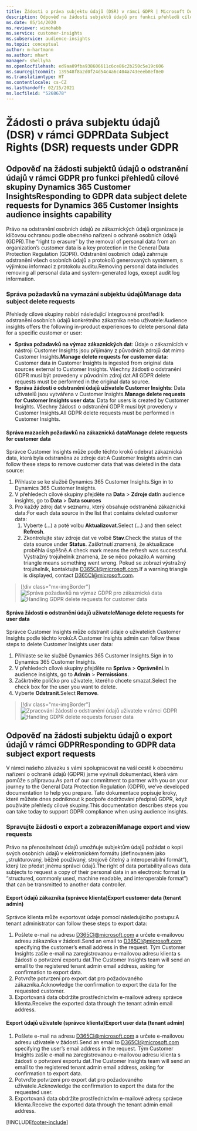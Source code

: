 ```yaml
---
title: Žádosti o práva subjektu údajů (DSR) v rámci GDPR | Microsoft Docs
description: Odpověď na žádosti subjektů údajů pro funkci přehledů cílové skupiny Dynamics 365 Customer Insights.
ms.date: 05/14/2020
ms.reviewer: wimohabb
ms.service: customer-insights
ms.subservice: audience-insights
ms.topic: conceptual
author: m-hartmann
ms.author: mhart
manager: shellyha
ms.openlocfilehash: ed9aa09fba938606611c6ce86c2b250c5e19c606
ms.sourcegitcommit: 139548f8a2d0f24d54c4a6c404a743eeeb8ef8e0
ms.translationtype: HT
ms.contentlocale: cs-CZ
ms.lasthandoff: 02/15/2021
ms.locfileid: "5268678"
---
```

# <a name="data-subject-rights-dsr-requests-under-gdpr"></a><span data-ttu-id="bed6d-103">Žádosti o práva subjektu údajů (DSR) v rámci GDPR</span><span class="sxs-lookup"><span data-stu-id="bed6d-103">Data Subject Rights (DSR) requests under GDPR</span></span>

## <a name="responding-to-gdpr-data-subject-delete-requests-for-dynamics-365-customer-insights-audience-insights-capability"></a><span data-ttu-id="bed6d-104">Odpověď na žádosti subjektů údajů o odstranění údajů v rámci GDPR pro funkci přehledů cílové skupiny Dynamics 365 Customer Insights</span><span class="sxs-lookup"><span data-stu-id="bed6d-104">Responding to GDPR data subject delete requests for Dynamics 365 Customer Insights audience insights capability</span></span>

<span data-ttu-id="bed6d-105">Právo na odstranění osobních údajů ze zákaznických údajů organizace je klíčovou ochranou podle obecného nařízení o ochraně osobních údajů (GDPR).</span><span class="sxs-lookup"><span data-stu-id="bed6d-105">The “right to erasure” by the removal of personal data from an organization’s customer data is a key protection in the General Data Protection Regulation (GDPR).</span></span> <span data-ttu-id="bed6d-106">Odstranění osobních údajů zahrnuje odstranění všech osobních údajů a protokolů generovaných systémem, s výjimkou informací z protokolu auditu.</span><span class="sxs-lookup"><span data-stu-id="bed6d-106">Removing personal data includes removing all personal data and system-generated logs, except audit log information.</span></span>

### <a name="manage-data-subject-delete-requests"></a><span data-ttu-id="bed6d-107">Správa požadavků na vymazání subjektu údajů</span><span class="sxs-lookup"><span data-stu-id="bed6d-107">Manage data subject delete requests</span></span>

<span data-ttu-id="bed6d-108">Přehledy cílové skupiny nabízí následující integrované prostředí k odstranění osobních údajů konkrétního zákazníka nebo uživatele:</span><span class="sxs-lookup"><span data-stu-id="bed6d-108">Audience insights offers the following in-product experiences to delete personal data for a specific customer or user:</span></span>

- <span data-ttu-id="bed6d-109">**Správa požadavků na výmaz zákaznických dat**: Údaje o zákaznících v nástroji Customer Insights jsou přijímány z původních zdrojů dat mimo Customer Insights.</span><span class="sxs-lookup"><span data-stu-id="bed6d-109">**Manage delete requests for customer data**: Customer data in Customer Insights is ingested from original data sources external to Customer Insights.</span></span> <span data-ttu-id="bed6d-110">Všechny žádosti o odstranění GDPR musí být provedeny v původním zdroj dat.</span><span class="sxs-lookup"><span data-stu-id="bed6d-110">All GDPR delete requests must be performed in the original data source.</span></span>
- <span data-ttu-id="bed6d-111">**Správa žádostí o odstranění údajů uživatele Customer Insights**: Data uživatelů jsou vytvářena v Customer Insights.</span><span class="sxs-lookup"><span data-stu-id="bed6d-111">**Manage delete requests for Customer Insights user data**: Data for users is created by Customer Insights.</span></span> <span data-ttu-id="bed6d-112">Všechny žádosti o odstranění GDPR musí být provedeny v Customer Insights.</span><span class="sxs-lookup"><span data-stu-id="bed6d-112">All GDPR delete requests must be performed in Customer Insights.</span></span>

#### <a name="manage-delete-requests-for-customer-data"></a><span data-ttu-id="bed6d-113">Správa mazacích požadavků na zákaznická data</span><span class="sxs-lookup"><span data-stu-id="bed6d-113">Manage delete requests for customer data</span></span>

<span data-ttu-id="bed6d-114">Správce Customer Insights může podle těchto kroků odebrat zákaznická data, která byla odstraněna ze zdroje dat:</span><span class="sxs-lookup"><span data-stu-id="bed6d-114">A Customer Insights admin can follow these steps to remove customer data that was deleted in the data source:</span></span>

1. <span data-ttu-id="bed6d-115">Přihlaste se ke službě Dynamics 365 Customer Insights.</span><span class="sxs-lookup"><span data-stu-id="bed6d-115">Sign in to Dynamics 365 Customer Insights.</span></span>
2. <span data-ttu-id="bed6d-116">V přehledech cílové skupiny přejděte na **Data** > **Zdroje dat**</span><span class="sxs-lookup"><span data-stu-id="bed6d-116">In audience insights, go to **Data** > **Data sources**</span></span>
3. <span data-ttu-id="bed6d-117">Pro každý zdroj dat v seznamu, který obsahuje odstraněná zákaznická data:</span><span class="sxs-lookup"><span data-stu-id="bed6d-117">For each data source in the list that contains deleted customer data:</span></span>
   1. <span data-ttu-id="bed6d-118">Vyberte (...) a poté volbu **Aktualizovat**.</span><span class="sxs-lookup"><span data-stu-id="bed6d-118">Select (...) and then select **Refresh**.</span></span>
   2. <span data-ttu-id="bed6d-119">Zkontrolujte stav zdroje dat ve volbě **Stav**.</span><span class="sxs-lookup"><span data-stu-id="bed6d-119">Check the status of the data source under **Status**.</span></span> <span data-ttu-id="bed6d-120">Zaškrtnutí znamená, že aktualizace proběhla úspěšně.</span><span class="sxs-lookup"><span data-stu-id="bed6d-120">A check mark means the refresh was successful.</span></span> <span data-ttu-id="bed6d-121">Výstražný trojúhelník znamená, že se něco pokazilo.</span><span class="sxs-lookup"><span data-stu-id="bed6d-121">A warning triangle means something went wrong.</span></span> <span data-ttu-id="bed6d-122">Pokud se zobrazí výstražný trojúhelník, kontaktujte D365CI@microsoft.com.</span><span class="sxs-lookup"><span data-stu-id="bed6d-122">If a warning triangle is displayed, contact D365CI@microsoft.com.</span></span>

> [!div class="mx-imgBorder"]
> <span data-ttu-id="bed6d-123">![Správa požadavků na výmaz GDPR pro zákaznická data](media/gdpr-data-sources.png "Správa požadavků na výmaz GDPR pro zákaznická data")</span><span class="sxs-lookup"><span data-stu-id="bed6d-123">![Handling GDPR delete requests for customer data](media/gdpr-data-sources.png "Handling GDPR delete requests for customer data")</span></span>

#### <a name="manage-delete-requests-for-user-data"></a><span data-ttu-id="bed6d-124">Správa žádostí o odstranění údajů uživatele</span><span class="sxs-lookup"><span data-stu-id="bed6d-124">Manage delete requests for user data</span></span>

<span data-ttu-id="bed6d-125">Správce Customer Insights může odstranit údaje o uživatelích Customer Insights podle těchto kroků:</span><span class="sxs-lookup"><span data-stu-id="bed6d-125">A Customer Insights admin can follow these steps to delete Customer Insights user data:</span></span>

1. <span data-ttu-id="bed6d-126">Přihlaste se ke službě Dynamics 365 Customer Insights.</span><span class="sxs-lookup"><span data-stu-id="bed6d-126">Sign in to Dynamics 365 Customer Insights.</span></span>
2. <span data-ttu-id="bed6d-127">V přehledech cílové skupiny přejděte na **Správa** > **Oprávnění**.</span><span class="sxs-lookup"><span data-stu-id="bed6d-127">In audience insights, go to **Admin** > **Permissions**.</span></span>
3. <span data-ttu-id="bed6d-128">Zaškrtněte políčko pro uživatele, kterého chcete smazat.</span><span class="sxs-lookup"><span data-stu-id="bed6d-128">Select the check box for the user you want to delete.</span></span>
4. <span data-ttu-id="bed6d-129">Vyberte **Odstranit**.</span><span class="sxs-lookup"><span data-stu-id="bed6d-129">Select **Remove**.</span></span>

> [!div class="mx-imgBorder"]
> <span data-ttu-id="bed6d-130">![Zpracování žádostí o odstranění údajů uživatele v rámci GDPR](media/gdpr-permissions.png "Zpracování žádostí o odstranění údajů uživatele v rámci GDPR")</span><span class="sxs-lookup"><span data-stu-id="bed6d-130">![Handling GDPR delete requests foruser data](media/gdpr-permissions.png "Handling GDPR delete requests for user data")</span></span>

## <a name="responding-to-gdpr-data-subject-export-requests"></a><span data-ttu-id="bed6d-131">Odpověď na žádosti subjektu údajů o export údajů v rámci GDPR</span><span class="sxs-lookup"><span data-stu-id="bed6d-131">Responding to GDPR data subject export requests</span></span>

<span data-ttu-id="bed6d-132">V rámci našeho závazku s vámi spolupracovat na vaší cestě k obecnému nařízení o ochraně údajů (GDPR) jsme vyvinuli dokumentaci, která vám pomůže s přípravou.</span><span class="sxs-lookup"><span data-stu-id="bed6d-132">As part of our commitment to partner with you on your journey to the General Data Protection Regulation (GDPR), we’ve developed documentation to help you prepare.</span></span> <span data-ttu-id="bed6d-133">Tato dokumentace popisuje kroky, které můžete dnes podniknout k podpoře dodržování předpisů GDPR, když používáte přehledy cílové skupiny.</span><span class="sxs-lookup"><span data-stu-id="bed6d-133">This documentation describes steps you can take today to support GDPR compliance when using audience insights.</span></span>

### <a name="manage-export-and-view-requests"></a><span data-ttu-id="bed6d-134">Spravujte žádosti o export a zobrazení</span><span class="sxs-lookup"><span data-stu-id="bed6d-134">Manage export and view requests</span></span>

<span data-ttu-id="bed6d-135">Právo na přenositelnost údajů umožňuje subjektům údajů požádat o kopii svých osobních údajů v elektronickém formátu (definovaném jako „strukturovaný, běžně používaný, strojově čitelný a interoperabilní formát“), který lze předat jinému správci údajů.</span><span class="sxs-lookup"><span data-stu-id="bed6d-135">The right of data portability allows data subjects to request a copy of their personal data in an electronic format (a “structured, commonly used, machine readable, and interoperable format”) that can be transmitted to another data controller.</span></span>

#### <a name="export-customer-data-tenant-admin"></a><span data-ttu-id="bed6d-136">Export údajů zákazníka (správce klienta)</span><span class="sxs-lookup"><span data-stu-id="bed6d-136">Export customer data (tenant admin)</span></span>

<span data-ttu-id="bed6d-137">Správce klienta může exportovat údaje pomocí následujícího postupu:</span><span class="sxs-lookup"><span data-stu-id="bed6d-137">A tenant administrator can follow these steps to export data:</span></span>

1. <span data-ttu-id="bed6d-138">Pošlete e-mail na adresu D365CI@microsoft.com a určete e-mailovou adresu zákazníka v žádosti.</span><span class="sxs-lookup"><span data-stu-id="bed6d-138">Send an email to D365CI@microsoft.com specifying the customer’s email address in the request.</span></span> <span data-ttu-id="bed6d-139">Tým Customer Insights zašle e-mail na zaregistrovanou e-mailovou adresu klienta s žádostí o potvrzení exportu dat.</span><span class="sxs-lookup"><span data-stu-id="bed6d-139">The Customer Insights team will send an email to the registered tenant admin email address, asking for confirmation to export data.</span></span>
2. <span data-ttu-id="bed6d-140">Potvrďte potvrzení pro export dat pro požadovaného zákazníka.</span><span class="sxs-lookup"><span data-stu-id="bed6d-140">Acknowledge the confirmation to export the data for the requested customer.</span></span>
3. <span data-ttu-id="bed6d-141">Exportovaná data obdržíte prostřednictvím e-mailové adresy správce klienta.</span><span class="sxs-lookup"><span data-stu-id="bed6d-141">Receive the exported data through the tenant admin email address.</span></span>

#### <a name="export-user-data-tenant-admin"></a><span data-ttu-id="bed6d-142">Export údajů uživatele (správce klienta)</span><span class="sxs-lookup"><span data-stu-id="bed6d-142">Export user data (tenant admin)</span></span>

1. <span data-ttu-id="bed6d-143">Pošlete e-mail na adresu D365CI@microsoft.com a určete e-mailovou adresu uživatele v žádosti.</span><span class="sxs-lookup"><span data-stu-id="bed6d-143">Send an email to D365CI@microsoft.com specifying the user’s email address in the request.</span></span> <span data-ttu-id="bed6d-144">Tým Customer Insights zašle e-mail na zaregistrovanou e-mailovou adresu klienta s žádostí o potvrzení exportu dat.</span><span class="sxs-lookup"><span data-stu-id="bed6d-144">The Customer Insights team will send an email to the registered tenant admin email address, asking for confirmation to export data.</span></span>
2. <span data-ttu-id="bed6d-145">Potvrďte potvrzení pro export dat pro požadovaného uživatele.</span><span class="sxs-lookup"><span data-stu-id="bed6d-145">Acknowledge the confirmation to export the data for the requested user.</span></span>
3. <span data-ttu-id="bed6d-146">Exportovaná data obdržíte prostřednictvím e-mailové adresy správce klienta.</span><span class="sxs-lookup"><span data-stu-id="bed6d-146">Receive the exported data through the tenant admin email address.</span></span>


[!INCLUDE[footer-include](../includes/footer-banner.md)]